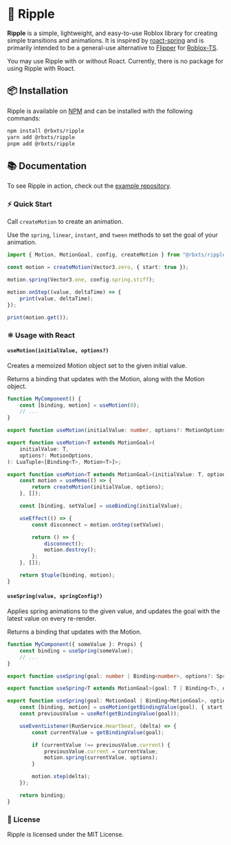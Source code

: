 # 🎨 Ripple

**Ripple** is a simple, lightweight, and easy-to-use Roblox library for creating simple transitions and animations. It is inspired by [roact-spring](https://github.com/chriscerie/roact-spring) and is primarily intended to be a general-use alternative to [Flipper](https://github.com/Reselim/Flipper) for [Roblox-TS](https://roblox-ts.com).

You may use Ripple with or without Roact. Currently, there is no package for using Ripple with Roact.

## 📦 Installation

Ripple is available on [NPM](https://www.npmjs.com/package/@rbxts/ripple) and can be installed with the following commands:

```bash
npm install @rbxts/ripple
yarn add @rbxts/ripple
pnpm add @rbxts/ripple
```

## 📚 Documentation

To see Ripple in action, check out the [example repository](https://github.com/littensy/rbxts-react-example).

### ⚡ Quick Start

Call `createMotion` to create an animation.

Use the `spring`, `linear`, `instant`, and `tween` methods to set the goal of your animation.

```typescript
import { Motion, MotionGoal, config, createMotion } from "@rbxts/ripple";

const motion = createMotion(Vector3.zero, { start: true });

motion.spring(Vector3.one, config.spring.stiff);

motion.onStep((value, deltaTime) => {
	print(value, deltaTime);
});

print(motion.get());
```

### ⚛️ Usage with React

#### `useMotion(initialValue, options?)`

Creates a memoized Motion object set to the given initial value.

Returns a binding that updates with the Motion, along with the Motion object.

```typescript
function MyComponent() {
	const [binding, motion] = useMotion(0);
	// ...
}
```

```typescript
export function useMotion(initialValue: number, options?: MotionOptions): LuaTuple<[Binding<number>, Motion<number>]>;

export function useMotion<T extends MotionGoal>(
	initialValue: T,
	options?: MotionOptions,
): LuaTuple<[Binding<T>, Motion<T>]>;

export function useMotion<T extends MotionGoal>(initialValue: T, options: MotionOptions = { start: true }) {
	const motion = useMemo(() => {
		return createMotion(initialValue, options);
	}, []);

	const [binding, setValue] = useBinding(initialValue);

	useEffect(() => {
		const disconnect = motion.onStep(setValue);

		return () => {
			disconnect();
			motion.destroy();
		};
	}, []);

	return $tuple(binding, motion);
}
```

#### `useSpring(value, springConfig?)`

Applies spring animations to the given value, and updates the goal with the latest value on every re-render.

Returns a binding that updates with the Motion.

```typescript
function MyComponent({ someValue }: Props) {
	const binding = useSpring(someValue);
	// ...
}
```

```typescript
export function useSpring(goal: number | Binding<number>, options?: SpringOptions): Binding<number>;

export function useSpring<T extends MotionGoal>(goal: T | Binding<T>, options?: SpringOptions): Binding<T>;

export function useSpring(goal: MotionGoal | Binding<MotionGoal>, options?: SpringOptions) {
	const [binding, motion] = useMotion(getBindingValue(goal), { start: false });
	const previousValue = useRef(getBindingValue(goal));

	useEventListener(RunService.Heartbeat, (delta) => {
		const currentValue = getBindingValue(goal);

		if (currentValue !== previousValue.current) {
			previousValue.current = currentValue;
			motion.spring(currentValue, options);
		}

		motion.step(delta);
	});

	return binding;
}
```

### 📝 License

Ripple is licensed under the MIT License.
